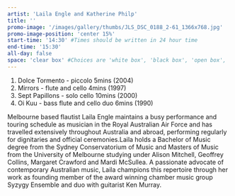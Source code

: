 ```yaml
---
artist: 'Laila Engle and Katherine Philp'
title: ''
promo-image: '/images/gallery/thumbs/JLS_DSC_0188_2-61_1366x768.jpg'
promo-image-position: 'center 15%'
start-time: '14:30' #Times should be written in 24 hour time
end-time: '15:30'
all-day: false
space: 'clear box' #Choices are 'white box', 'black box', 'open box', 'grounds'
---
```

<!-- Description -->
1) Dolce Tormento - piccolo 5mins (2004)
2) Mirrors - flute and cello 4mins (1997)
3) Sept Papillons - solo cello 10mins (2000)
4) Oi Kuu - bass flute and cello duo 6mins (1990)

<!-- Bio -->
Melbourne based flautist Laila Engle maintains a busy performance and touring schedule as musician in the Royal Australian Air Force and has travelled extensively throughout Australia and abroad, performing regularly for dignitaries and official ceremonies.Laila holds a Bachelor of Music degree from the Sydney Conservatorium of Music and Masters of Music from the University of Melbourne studying under Alison Mitchell, Geoffrey Collins, Margaret Crawford and Mardi McSullea.
A passionate advocate of contemporary Australian music, Laila champions this repertoire through her work as founding member of the award winning chamber music group Syzygy Ensemble and duo with guitarist Ken Murray.
